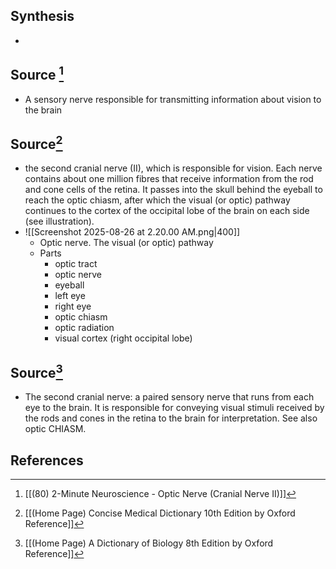 ## Synthesis
- 
## Source [^1]
- A sensory nerve responsible for transmitting information about vision to the brain
## Source[^2]
- the second cranial nerve (II), which is responsible for vision. Each nerve contains about one million fibres that receive information from the rod and cone cells of the retina. It passes into the skull behind the eyeball to reach the optic chiasm, after which the visual (or optic) pathway continues to the cortex of the occipital lobe of the brain on each side (see illustration).
- ![[Screenshot 2025-08-26 at 2.20.00 AM.png|400]]
	- Optic nerve. The visual (or optic) pathway
	- Parts
		- optic tract
		- optic nerve
		- eyeball
		- left eye
		- right eye
		- optic chiasm
		- optic radiation
		- visual cortex (right occipital lobe)
## Source[^3]
- The second cranial nerve: a paired sensory nerve that runs from each eye to the brain. It is responsible for conveying visual stimuli received by the rods and cones in the retina to the brain for interpretation. See also optic CHIASM.
## References

[^1]: [[(80) 2-Minute Neuroscience - Optic Nerve (Cranial Nerve II)]]
[^2]: [[(Home Page) Concise Medical Dictionary 10th Edition by Oxford Reference]]
[^3]: [[(Home Page) A Dictionary of Biology 8th Edition by Oxford Reference]]